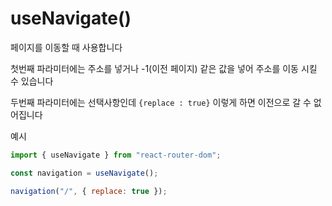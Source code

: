 # useNavigate()

페이지를 이동할 때 사용합니다

첫번째 파라미터에는 주소를 넣거나 -1(이전 페이지) 같은 값을 넣어 주소를 이동 시킬 수 있습니다

두번째 파라미터에는 선택사항인데 `{replace : true}` 이렇게 하면 이전으로 갈 수 없어집니다

예시

```js
import { useNavigate } from "react-router-dom";

const navigation = useNavigate();

navigation("/", { replace: true });
```
